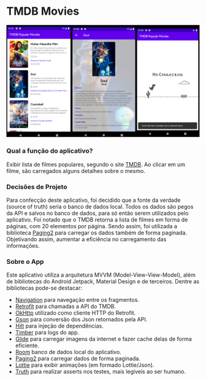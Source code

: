 # TMDB Movies
![Preview-Screens](https://github.com/Keader/TMDBMovies/blob/master/screenshot/united.png)

### Qual a função do aplicativo?
Exibir lista de filmes populares, segundo o site [TMDB](https://www.themoviedb.org/movie?language=pt-BR).
Ao clicar em um filme, são carregados alguns detalhes sobre o mesmo.

### Decisões de Projeto
Para confecção deste aplicativo, foi decidido que a fonte da verdade (source of truth) seria o banco de dados local.
Todos os dados são pegos da API e salvos no banco de dados, para só então serem utilizados pelo aplicativo.
Foi notado que o TMDB retorna a lista de filmes em forma de páginas, com 20 elementos por página.
Sendo assim, foi utilizada a biblioteca [Paging2](https://developer.android.com/topic/libraries/architecture/paging) para carregar os dados também de forma paginada.
Objetivando assim, aumentar a eficiência no carregamento das informações.

### Sobre o App
Este aplicativo utiliza a arquitetura MVVM (Model-View-View-Model), além de bibliotecas do Android Jetpack, Material Design e de terceiros.
Dentre as bibliotecas pode-se destacar:
- [Navigation](https://developer.android.com/guide/navigation/navigation-getting-started) para navegação entre os fragmentos.
- [Retrofit](https://square.github.io/retrofit/) para chamadas a API do TMDB.
- [OkHttp](https://square.github.io/okhttp/) utilizado como cliente HTTP do Retrofit.
- [Gson](https://github.com/google/gson) para conversão dos Json retornados pela API.
- [Hilt](https://dagger.dev/hilt/) para injeção de dependências.
- [Timber](https://github.com/JakeWharton/timber) para logs do app.
- [Glide](https://github.com/bumptech/glide) para carregar imagens da internet e fazer cache delas de forma eficiente.
- [Room](https://developer.android.com/jetpack/androidx/releases/room) banco de dados local do aplicativo.
- [Paging2](https://developer.android.com/topic/libraries/architecture/paging) para carregar dados de forma paginada.
- [Lottie](https://github.com/airbnb/lottie-android) para exibir animações (em formado Lottie/Json).
- [Truth](https://truth.dev/) para realizar asserts nos testes, mais legíveis ao ser humano.

